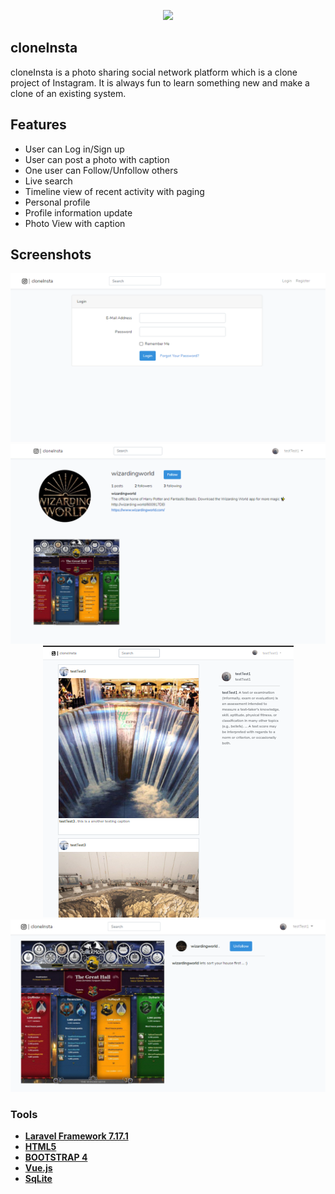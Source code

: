 <p align="center"><img src="https://imageog.flaticon.com/icons/png/512/87/87390.png?size=1200x630f&pad=10,10,10,10&ext=png&bg=FFFFFFFF" width="400"></p>


## cloneInsta

cloneInsta is a photo sharing social network platform which is a clone project of Instagram. It is always fun to learn something new and make a clone of an existing system. 

## Features

- User can Log in/Sign up
- User can post a photo with caption
- One user can Follow/Unfollow others
- Live search
- Timeline view of recent activity with paging
- Personal profile 
- Profile information update
- Photo View with caption

## Screenshots
<p align = "center">
    <img src = "1.PNG">
    <img src = "2.PNG">
    <img src = "3.PNG">
    <img src = "4.PNG">
</p>

### Tools

- **[Laravel Framework 7.17.1](https://laravel.com/)**
- **[HTML5](https://html.com/)**
- **[BOOTSTRAP 4](https://getbootstrap.com/)**
- **[Vue.js](https://vuejs.org/)**
- **[SqLite](https://www.sqlite.org/index.html)**



